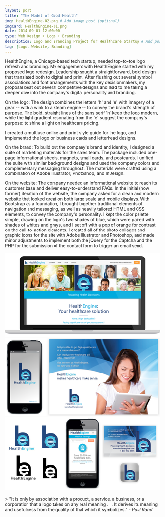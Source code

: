 ```yaml
---
layout: post
title: "The Model of Good Health"
img: HealthEngine-02.png # Add image post (optional)
imgCard: HealthEngine-01.png 
date: 2014-09-01 12:00:00 
type: Web Design + Logo + Branding
description: Logo and Branding Project for Healthcare Startup # Add post description (optional)
tag: [Logo, Website, Branding]
---
```

HealthEngine, a Chicago-based tech startup, needed top-to-toe logo refresh and branding. My engagement with HealthEngine started with my proposed logo redesign. Leadership sought a straightforward, bold design that translated both to digital and print. After flushing out several symbol associations and font arrangements with the key decisionmakers, my proposal beat out several competitive designs and lead to me taking a deeper dive into the company's digital personality and branding.

On the logo: The design combines the letters 'h' and 'e' with imagery of a gear -- with a wink to a steam engine -- to convey the brand's strength of purpose. The bold, straight lines of the sans serif 'h' keep the logo modern, while the light gradient resonating from the 'e' suggest the company's purpose: to shine a light on healthcare pricing.

I created a multiuse online and print style guide for the logo, and implemented the logo on business cards and letterhead designs.

On the brand: To build out the company's brand and identity, I designed a suite of marketing materials for the sales team. The package included one-page informational sheets, magnets, small cards, and postcards. I unified the suite with similar background designs and used the company colors and complementary messaging throughout. The materials were crafted using a combination of Adobe Illustrator, Photoshop, and InDesign. 

On the website: The company needed an informational website to reach its customer base and deliver easy-to-understand FAQs. In the initial (now former) iteration of the website, the company asked for a clean and modern website that looked great on both large scale and mobile displays. With Bootstrap as a foundation, I brought together traditional elements of navigation and messaging, as well as heavily tailored HTML and CSS elements, to convey the company's personality. I kept the color palette simple, drawing on the logo's two shades of blue, which were paired with shades of whites and grays, and I set off with a pop of orange for contrast on the call-to-action elements. I created all of the photo collages and graphic icons for the site with Adobe Illustrator and Photoshop, and made minor adjustments to implement both the jQuery for the Captcha and the PHP for the submission of the contact form to trigger an email send.

<div class="post_image_addl">
    <img src="/assets/img/HealthEngine-Website.png" alt="Mockup of HealthEngine website">
</div>
<div class="post_image_addl">
    <img src="/assets/img/HealthEngine.png" alt="Mobile image of HealthEngine app screen">
</div>
<div class="post_image_addl">
    <img src="/assets/img/HealthEngine-Assets.png" alt="HealthEngine assets">
</div>

<br/>
> "It is only by association with a product, a service, a business, or a corporation that a logo takes on any real meaning . . . It derives its meaning and usefulness from the quality of that which it symbolizes." <cite>- Paul Rand</cite>